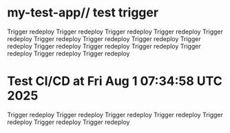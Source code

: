 # my-test-app// test trigger
Trigger redeploy
Trigger redeploy
Trigger redeploy
Trigger redeploy
Trigger redeploy
Trigger redeploy
Trigger redeploy
Trigger redeploy
Trigger redeploy
Trigger redeploy
Trigger redeploy
Trigger redeploy
Trigger redeploy
Trigger redeploy
Trigger redeploy
# Test CI/CD at Fri Aug  1 07:34:58 UTC 2025
Trigger redeploy
Trigger redeploy
Trigger redeploy
Trigger redeploy
Trigger redeploy
Trigger redeploy
Trigger redeploy
